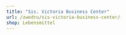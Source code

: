 ```yaml
---
title: "Sis. Victoria Business Center"
url: /zwedru/sis-victoria-business-center/
shop: Lebensmittel
---
```

